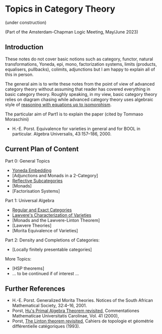 # Topics in Category Theory

(under construction)

(Part of the Amsterdam-Chapman Logic Meeting, May/June 2023)

## Introduction

These notes do not cover basic notions such as category, functor, natural transformations, Yoneda, epi, mono, factorization systems, limits (products, equalisers, pullbacks), colimits, adjunctions but I am happy to explain all of this in person.

The general aim is to write these notes from the point of view of advanced category theory without assuming that reader has covered everything in basic category theory. Roughly speaking, in my view, basic category theory relies on diagram chasing while advanced category theory uses algebraic style of [reasoning with equations up to isomorphism](contents/yoneda.md).

The particular aim of Part1 is to explain the paper (cited by Tommaso Moraschini)

- H.-E. Porst. Equivalence for varieties in general and for BOOL in particular. Algebra Universalis, 43:157–186, 2000.

## Current Plan of Content

Part 0: General Topics

- [Yoneda Embedding](contents/yoneda.md)
- [Adjunctions and Monads in a 2-Category]
- [Reflective Subcategories](https://hackmd.io/@alexhkurz/BkRKr1rss)
- [Monads]
- [Factorisation Systems]

Part 1: Universal Algebra

- [Regular and Exact Categories](contents/regular-and-exact-categories.md) 
- [Lawvere's Characterization of Varieties](contents/lawveres-characterization-of-varieties.md)
- [Monads and the Lawvere-Linton Theorem]
- [Lawvere Theories]
- [Morita Equivalence of Varieties]

Part 2: Density and Completions of Categories:

- [Locally finitely presentable categories]

More Topics:

- [HSP theorems]
- ... to be continued if of interest ...

## Further References

- H.-E. Porst. Generalized Morita Theories. Notices of the South African Mathematical Society, 32:4–16, 2001.
- Porst, [Hu's Primal Algebra Theorem revisited](https://dml.cz/bitstream/handle/10338.dmlcz/119217/CommentatMathUnivCarolRetro_41-2000-4_19.pdf), Commentationes Mathematicae Universitatis Carolinae, Vol. 41 (2000), 
- Porst, [The Linton theorem revisited](http://www.numdam.org/article/CTGDC_1993__34_3_229_0.pdf), Cahiers de topologie et géométrie différentielle catégoriques (1993).


